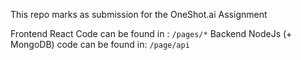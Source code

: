 This repo marks as submission for the OneShot.ai Assignment

Frontend React Code can be found in : `/pages/*`
Backend NodeJs (+ MongoDB) code can be found in: `/page/api`